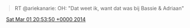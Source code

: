 > RT @ariekanarie: OH: "Dat weet ik, want dat was bij Bassie &amp; Adriaan"

<img src="../../media/tweet.ico" width="12" /> [Sat Mar 01 20:53:50 +0000 2014](https://twitter.com/DromerDenker/status/439866121790177280)